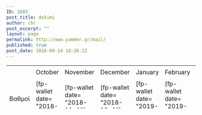 ```yaml
---
ID: 2603
post_title: dokimi
author: cbr
post_excerpt: ""
layout: page
permalink: http://www.yammer.gr/mail/
published: true
post_date: 2016-09-14 18:36:12
---
```

<table style="height: 115px;" width="750">
<tbody>
<tr style="height: 37px;">
<td style="width: 118px; height: 37px;"></td>
<td style="width: 118px; height: 37px;">October</td>
<td style="width: 118px; height: 37px;">November</td>
<td style="width: 118px; height: 37px;">December</td>
<td style="width: 118px; height: 37px;">January</td>
<td style="width: 119px; height: 37px;">February</td>
<td style="width: 119px; height: 37px;">March</td>
</tr>
<tr>
<td style="width: 118px;">Βαθμοί</td>
<td style="width: 118px;">[fp-wallet date= "2018-10-1"]</td>
<td style="width: 118px;">[fp-wallet date= "2018-11-1"]</td>
<td style="width: 118px;">[fp-wallet date= "2018-12-1"]</td>
<td style="width: 118px;">[fp-wallet date= "2019-1-1"]</td>
<td style="width: 119px;">[fp-wallet date= "2019-2-1"]</td>
<td style="width: 119px;"></td>
</tr>
<tr>
<td style="width: 118px;">Θέση</td>
<td style="width: 118px;">[fp-user-ranking date= "2018-10-1"]</td>
<td style="width: 118px;">[fp-user-ranking date= "2018-11-1"]</td>
<td style="width: 118px;">[fp-user-ranking date= "2018-12-1"]</td>
<td style="width: 118px;">[fp-user-ranking date= "2019-1-1"]</td>
<td style="width: 119px;">[fp-user-ranking date= "2019-2-1"]</td>
<td style="width: 119px;"></td>
</tr>
</tbody>
</table>
&nbsp;